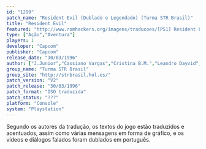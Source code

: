 ```yaml
---
id: "1299"
patch_name: "Resident Evil (Dublado e Legendado) (Turma STR Brasil)"
title: "Resident Evil"
featured: "http://www.romhackers.org/imagens/traducoes/[PS1] Resident Evil - Turma STR Brasil - 1.jpg"
type: ["Ação","Aventura"]
players: 1
developer: "Capcom"
publisher: "Capcom"
release_date: "30/03/1996"
author: ["J.Junior","Cassiano Vargas","Cristina B.M.","Leandro Dayvid","Sérgio M.","Márcia Oliveira","Carlos Cesar"]
group_name: "Turma STR Brasil"
group_site: "http://strbrasil.hol.es/"
patch_version: "V2"
patch_release: "30/03/1996"
patch_format: "ISO traduzida"
patch_status: "???"
platform: "Console"
system: "Playstation"
---
```


Segundo os autores da tradução, os textos do jogo estão traduzidos e acentuados, assim como várias mensagens em forma de gráfico, e os vídeos e diálogos falados foram dublados em português.